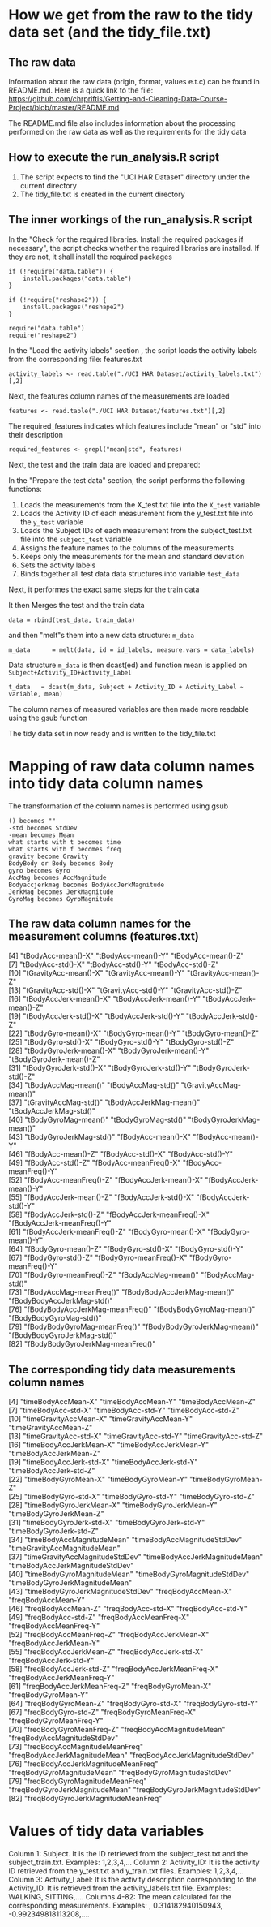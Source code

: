 How we get from the raw to the tidy data set (and the tidy_file.txt)
====================================================================

The raw data
------------
Information about the raw data (origin, format, values e.t.c) can be found in README.md. 
Here is a quick link to the file: https://github.com/chrpriftis/Getting-and-Cleaning-Data-Course-Project/blob/master/README.md

The README.md file also includes information about the processing performed on the raw data as well as the requirements for the tidy data

How to execute the run_analysis.R script
----------------------------------------

1. The script expects to find the "UCI HAR Dataset" directory under the current directory
2. The tidy_file.txt is created in the current directory


The inner workings of the run_analysis.R script
-----------------------------------------------

In the "Check for the required libraries. Install the required packages if necessary", the script checks whether the required libraries are installed. If they are not, it shall install the required packages

    if (!require("data.table")) {
        install.packages("data.table")
    }
    
    if (!require("reshape2")) {
        install.packages("reshape2")
    }

    require("data.table")
    require("reshape2")

In the "Load the activity labels" section , the script loads the activity labels from the corresponding file: features.txt

    activity_labels <- read.table("./UCI HAR Dataset/activity_labels.txt")[,2]

Next, the features column names of the measurements are loaded

    features <- read.table("./UCI HAR Dataset/features.txt")[,2]
    
The required_features indicates which features include "mean" or "std" into their description

    required_features <- grepl("mean|std", features)

Next, the test and the train data are loaded and prepared:

In the "Prepare the test data" section, the script performs the following functions:

1. Loads the measurements from the X_test.txt file into the `X_test` variable
2. Loads the Activity ID of each measurement from the y_test.txt file into the `y_test` variable
3. Loads the Subject IDs of each measurement from the subject_test.txt file into the `subject_test` variable
4. Assigns the feature names to the columns of the measurements 
5. Keeps only the measurements for the mean and standard deviation
6. Sets the activity labels
7. Binds together all test data data structures into variable `test_data`


Next, it performes the exact same steps for the train data

It then Merges the test and the train data 

    data = rbind(test_data, train_data)


and then "melt"s them into a new data structure: `m_data`

    m_data      = melt(data, id = id_labels, measure.vars = data_labels)

Data structure `m_data` is then dcast(ed) and function mean is applied on `Subject+Activity_ID+Activity_Label`

    t_data   = dcast(m_data, Subject + Activity_ID + Activity_Label ~ variable, mean)

The column names of measured variables are then made more readable using the gsub function 

The tidy data set in now ready and is written to the tidy_file.txt

Mapping of raw data column names into tidy data column names
============================================================

The transformation of the column names is performed using gsub

    () becomes ""
    -std becomes StdDev
    -mean becomes Mean
    what starts with t becomes time
    what starts with f becomes freq
    gravity become Gravity
    BodyBody or Body becomes Body
    gyro becomes Gyro
    AccMag becomes AccMagnitude
    Bodyaccjerkmag becomes BodyAccJerkMagnitude
    JerkMag becomes JerkMagnitude
    GyroMag becomes GyroMagnitude

The raw data column names for the measurement columns (features.txt)
--------------------------------------------------------------------
 [4] "tBodyAcc-mean()-X"               "tBodyAcc-mean()-Y"               "tBodyAcc-mean()-Z"              
 [7] "tBodyAcc-std()-X"                "tBodyAcc-std()-Y"                "tBodyAcc-std()-Z"               
[10] "tGravityAcc-mean()-X"            "tGravityAcc-mean()-Y"            "tGravityAcc-mean()-Z"           
[13] "tGravityAcc-std()-X"             "tGravityAcc-std()-Y"             "tGravityAcc-std()-Z"            
[16] "tBodyAccJerk-mean()-X"           "tBodyAccJerk-mean()-Y"           "tBodyAccJerk-mean()-Z"          
[19] "tBodyAccJerk-std()-X"            "tBodyAccJerk-std()-Y"            "tBodyAccJerk-std()-Z"           
[22] "tBodyGyro-mean()-X"              "tBodyGyro-mean()-Y"              "tBodyGyro-mean()-Z"             
[25] "tBodyGyro-std()-X"               "tBodyGyro-std()-Y"               "tBodyGyro-std()-Z"              
[28] "tBodyGyroJerk-mean()-X"          "tBodyGyroJerk-mean()-Y"          "tBodyGyroJerk-mean()-Z"         
[31] "tBodyGyroJerk-std()-X"           "tBodyGyroJerk-std()-Y"           "tBodyGyroJerk-std()-Z"          
[34] "tBodyAccMag-mean()"              "tBodyAccMag-std()"               "tGravityAccMag-mean()"          
[37] "tGravityAccMag-std()"            "tBodyAccJerkMag-mean()"          "tBodyAccJerkMag-std()"          
[40] "tBodyGyroMag-mean()"             "tBodyGyroMag-std()"              "tBodyGyroJerkMag-mean()"        
[43] "tBodyGyroJerkMag-std()"          "fBodyAcc-mean()-X"               "fBodyAcc-mean()-Y"              
[46] "fBodyAcc-mean()-Z"               "fBodyAcc-std()-X"                "fBodyAcc-std()-Y"               
[49] "fBodyAcc-std()-Z"                "fBodyAcc-meanFreq()-X"           "fBodyAcc-meanFreq()-Y"          
[52] "fBodyAcc-meanFreq()-Z"           "fBodyAccJerk-mean()-X"           "fBodyAccJerk-mean()-Y"          
[55] "fBodyAccJerk-mean()-Z"           "fBodyAccJerk-std()-X"            "fBodyAccJerk-std()-Y"           
[58] "fBodyAccJerk-std()-Z"            "fBodyAccJerk-meanFreq()-X"       "fBodyAccJerk-meanFreq()-Y"      
[61] "fBodyAccJerk-meanFreq()-Z"       "fBodyGyro-mean()-X"              "fBodyGyro-mean()-Y"             
[64] "fBodyGyro-mean()-Z"              "fBodyGyro-std()-X"               "fBodyGyro-std()-Y"              
[67] "fBodyGyro-std()-Z"               "fBodyGyro-meanFreq()-X"          "fBodyGyro-meanFreq()-Y"         
[70] "fBodyGyro-meanFreq()-Z"          "fBodyAccMag-mean()"              "fBodyAccMag-std()"              
[73] "fBodyAccMag-meanFreq()"          "fBodyBodyAccJerkMag-mean()"      "fBodyBodyAccJerkMag-std()"      
[76] "fBodyBodyAccJerkMag-meanFreq()"  "fBodyBodyGyroMag-mean()"         "fBodyBodyGyroMag-std()"         
[79] "fBodyBodyGyroMag-meanFreq()"     "fBodyBodyGyroJerkMag-mean()"     "fBodyBodyGyroJerkMag-std()"     
[82] "fBodyBodyGyroJerkMag-meanFreq()"

The corresponding tidy data measurements column names
-----------------------------------------------------
 [4] "timeBodyAccMean-X"                 "timeBodyAccMean-Y"                 "timeBodyAccMean-Z"                
 [7] "timeBodyAcc-std-X"                 "timeBodyAcc-std-Y"                 "timeBodyAcc-std-Z"                
[10] "timeGravityAccMean-X"              "timeGravityAccMean-Y"              "timeGravityAccMean-Z"             
[13] "timeGravityAcc-std-X"              "timeGravityAcc-std-Y"              "timeGravityAcc-std-Z"             
[16] "timeBodyAccJerkMean-X"             "timeBodyAccJerkMean-Y"             "timeBodyAccJerkMean-Z"            
[19] "timeBodyAccJerk-std-X"             "timeBodyAccJerk-std-Y"             "timeBodyAccJerk-std-Z"            
[22] "timeBodyGyroMean-X"                "timeBodyGyroMean-Y"                "timeBodyGyroMean-Z"               
[25] "timeBodyGyro-std-X"                "timeBodyGyro-std-Y"                "timeBodyGyro-std-Z"               
[28] "timeBodyGyroJerkMean-X"            "timeBodyGyroJerkMean-Y"            "timeBodyGyroJerkMean-Z"           
[31] "timeBodyGyroJerk-std-X"            "timeBodyGyroJerk-std-Y"            "timeBodyGyroJerk-std-Z"           
[34] "timeBodyAccMagnitudeMean"          "timeBodyAccMagnitudeStdDev"        "timeGravityAccMagnitudeMean"      
[37] "timeGravityAccMagnitudeStdDev"     "timeBodyAccJerkMagnitudeMean"      "timeBodyAccJerkMagnitudeStdDev"   
[40] "timeBodyGyroMagnitudeMean"         "timeBodyGyroMagnitudeStdDev"       "timeBodyGyroJerkMagnitudeMean"    
[43] "timeBodyGyroJerkMagnitudeStdDev"   "freqBodyAccMean-X"                 "freqBodyAccMean-Y"                
[46] "freqBodyAccMean-Z"                 "freqBodyAcc-std-X"                 "freqBodyAcc-std-Y"                
[49] "freqBodyAcc-std-Z"                 "freqBodyAccMeanFreq-X"             "freqBodyAccMeanFreq-Y"            
[52] "freqBodyAccMeanFreq-Z"             "freqBodyAccJerkMean-X"             "freqBodyAccJerkMean-Y"            
[55] "freqBodyAccJerkMean-Z"             "freqBodyAccJerk-std-X"             "freqBodyAccJerk-std-Y"            
[58] "freqBodyAccJerk-std-Z"             "freqBodyAccJerkMeanFreq-X"         "freqBodyAccJerkMeanFreq-Y"        
[61] "freqBodyAccJerkMeanFreq-Z"         "freqBodyGyroMean-X"                "freqBodyGyroMean-Y"               
[64] "freqBodyGyroMean-Z"                "freqBodyGyro-std-X"                "freqBodyGyro-std-Y"               
[67] "freqBodyGyro-std-Z"                "freqBodyGyroMeanFreq-X"            "freqBodyGyroMeanFreq-Y"           
[70] "freqBodyGyroMeanFreq-Z"            "freqBodyAccMagnitudeMean"          "freqBodyAccMagnitudeStdDev"       
[73] "freqBodyAccMagnitudeMeanFreq"      "freqBodyAccJerkMagnitudeMean"      "freqBodyAccJerkMagnitudeStdDev"   
[76] "freqBodyAccJerkMagnitudeMeanFreq"  "freqBodyGyroMagnitudeMean"         "freqBodyGyroMagnitudeStdDev"      
[79] "freqBodyGyroMagnitudeMeanFreq"     "freqBodyGyroJerkMagnitudeMean"     "freqBodyGyroJerkMagnitudeStdDev"  
[82] "freqBodyGyroJerkMagnitudeMeanFreq"

Values of tidy data variables
=============================
Column 1: Subject. It is the ID retrieved from the subject_test.txt and the subject_train.txt. Examples: 1,2,3,4,...
Column 2: Activity_ID: It is the activity ID retrieved from the y_test.txt and y_train.txt files. Examples: 1,2,3,4,...
Column 3: Activity_Label: It is the activity description corresponding to the Activity_ID. It is retrieved from the activity_labels.txt file. Examples: WALKING, SITTING,....
Columns 4-82: The mean calculated for the corresponding measurements. Examples: ,   0.314182940150943, -0.992349818113208,....
